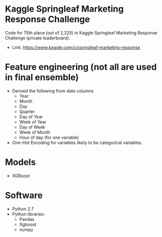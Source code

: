 # Kaggle Springleaf Marketing Response Challenge
Code for 75th place (out of 2,225) in Kaggle Springleaf Marketing Response Challenge (private leaderboard).
* Link: https://www.kaggle.com/c/springleaf-marketing-response

# Feature engineering (not all are used in final ensemble)
* Derived the following from date columns
  - Year
  - Month
  - Day
  - Quarter
  - Day of Year
  - Week of Year
  - Day of Week
  - Week of Month
  - Hour of day (for one variable)
* One-Hot Encoding for variables likely to be categorical variables.

# Models
* XGBoost

# Software
* Python 2.7
* Python libraries:
  - Pandas
  - Xgboost
  - numpy
